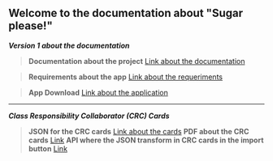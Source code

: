 ## Welcome to the documentation about "Sugar please!"

***Version 1 about the documentation***

> **Documentation about the project** [Link about the documentation](https://drive.google.com/file/d/1xZDkKWlGduIqi5gD8gdFt3PRdaAwC39l/view?usp=sharing)

> **Requirements about the app** [Link about the requeriments](https://drive.google.com/file/d/1qjH4-D1CziB4b7PnIOJf2SL5ud1BSLMz/view?usp=sharing)

> **App Download** [Link about the application](#)

---
***Class Responsibility Collaborator (CRC) Cards***
> **JSON for the CRC cards** [Link about the cards](#)
> **PDF about the CRC cards** [Link](#)
> **API where the JSON transform in CRC cards in the import button** [Link](https://echeung.me/crcmaker/)
